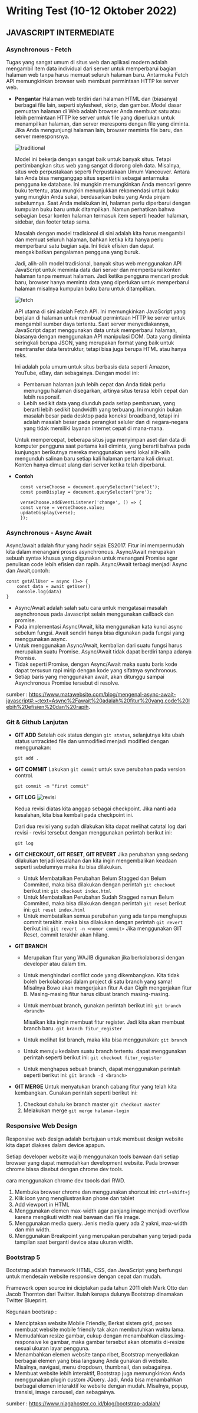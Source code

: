 # Writing Test (10-12 Oktober 2022)

## JAVASCRIPT INTERMEDIATE

### Asynchronous - Fetch 
Tugas yang sangat umum di situs web dan aplikasi modern adalah mengambil item data individual dari server untuk memperbarui bagian halaman web tanpa harus memuat seluruh halaman baru. Antarmuka Fetch API memungkinkan browser web membuat permintaan HTTP ke server web.

- __Pengantar__
    Halaman web terdiri dari halaman HTML dan (biasanya) berbagai file lain, seperti stylesheet, skrip, dan gambar. Model dasar pemuatan halaman di Web adalah browser Anda membuat satu atau lebih permintaan HTTP ke server untuk file yang diperlukan untuk menampilkan halaman, dan server merespons dengan file yang diminta. Jika Anda mengunjungi halaman lain, browser meminta file baru, dan server meresponsnya.

    ![traditional](img/fetch.png)

    Model ini bekerja dengan sangat baik untuk banyak situs. Tetapi pertimbangkan situs web yang sangat didorong oleh data. Misalnya, situs web perpustakaan seperti Perpustakaan Umum Vancouver. Antara lain Anda bisa menganggap situs seperti ini sebagai antarmuka pengguna ke database. Ini mungkin memungkinkan Anda mencari genre buku tertentu, atau mungkin menunjukkan rekomendasi untuk buku yang mungkin Anda sukai, berdasarkan buku yang Anda pinjam sebelumnya. Saat Anda melakukan ini, halaman perlu diperbarui dengan kumpulan buku baru untuk ditampilkan. Namun perhatikan bahwa sebagian besar konten halaman termasuk item seperti header halaman, sidebar, dan footer tetap sama.

    Masalah dengan model tradisional di sini adalah kita harus mengambil dan memuat seluruh halaman, bahkan ketika kita hanya perlu memperbarui satu bagian saja. Ini tidak efisien dan dapat mengakibatkan pengalaman pengguna yang buruk.

    Jadi, alih-alih model tradisional, banyak situs web menggunakan API JavaScript untuk meminta data dari server dan memperbarui konten halaman tanpa memuat halaman. Jadi ketika pengguna mencari produk baru, browser hanya meminta data yang diperlukan untuk memperbarui halaman misalnya kumpulan buku baru untuk ditampilkan.

    ![fetch](img/fetch1.png)

    API utama di sini adalah Fetch API. Ini memungkinkan JavaScript yang berjalan di halaman untuk membuat permintaan HTTP ke server untuk mengambil sumber daya tertentu. Saat server menyediakannya, JavaScript dapat menggunakan data untuk memperbarui halaman, biasanya dengan menggunakan API manipulasi DOM. Data yang diminta seringkali berupa JSON, yang merupakan format yang baik untuk mentransfer data terstruktur, tetapi bisa juga berupa HTML atau hanya teks.

    Ini adalah pola umum untuk situs berbasis data seperti Amazon, YouTube, eBay, dan sebagainya. Dengan model ini:

    - Pembaruan halaman jauh lebih cepat dan Anda tidak perlu menunggu halaman disegarkan, artinya situs terasa lebih cepat dan lebih responsif.
    - Lebih sedikit data yang diunduh pada setiap pembaruan, yang berarti lebih sedikit bandwidth yang terbuang. Ini mungkin bukan masalah besar pada desktop pada koneksi broadband, tetapi ini adalah masalah besar pada perangkat seluler dan di negara-negara yang tidak memiliki layanan internet cepat di mana-mana.
  
    Untuk mempercepat, beberapa situs juga menyimpan aset dan data di komputer pengguna saat pertama kali diminta, yang berarti bahwa pada kunjungan berikutnya mereka menggunakan versi lokal alih-alih mengunduh salinan baru setiap kali halaman pertama kali dimuat. Konten hanya dimuat ulang dari server ketika telah diperbarui.

- __Contoh__

        const verseChoose = document.querySelector('select');
        const poemDisplay = document.querySelector('pre');

        verseChoose.addEventListener('change', () => {
        const verse = verseChoose.value;
        updateDisplay(verse);
        });


### Asynchronous - Async Await

Async/await adalah fitur yang hadir sejak ES2017. Fitur ini mempermudah kita dalam menangani proses asynchronous. Async/Await merupakan sebuah syntax khusus yang digunakan untuk menangani Promise agar penulisan code lebih efisien dan rapih.
Async/Await terbagi menjadi Async dan Await,contoh:

    const getAllUser = async ()=> {
        const data = await getUser()
        console.log(data)
    }

- Async/Await adalah salah satu cara untuk mengatasai masalah asynchronous pada Javascript selain menggunakan callback dan promise.
- Pada implementasi Async/Await, kita menggunakan kata kunci async sebelum fungsi. Await sendiri hanya bisa digunakan pada fungsi yang menggunakan async.
- Untuk menggunakan Async/Await, kembalian dari suatu fungsi harus merupakan suatu Promise. Async/Await tidak dapat berdiri tanpa adanya Promise.
- Tidak seperti Promise, dengan Async/Await maka suatu baris kode dapat tersusun rapi mirip dengan kode yang sifatnya synchronous.
- Setiap baris yang menggunakan await, akan ditunggu sampai Asynchronous Promise tersebut di resolve.

sumber : https://www.matawebsite.com/blog/mengenal-async-await-javascript#:~:text=Async%2Fawait%20adalah%20fitur%20yang,code%20lebih%20efisien%20dan%20rapih.


### Git & Github Lanjutan

- __GIT ADD__
    Setelah cek status dengan `git status`, selanjutnya kita ubah status untrackted file dan unmodified menjadi modified dengan menggunakan:

    `git add .`


- __GIT COMMIT__
    Lakukan `git commit` untuk save perubahan pada version control.

    `git commit -m "first commit"`

- __GIT LOG__
    ![revisi](img/revisifile.png)

    Kedua revisi diatas kita anggap sebagai checkpoint. Jika nanti ada kesalahan, kita bisa kembali pada checkpoint ini. 

    Dari dua revisi yang sudah dilakukan kita dapat melihat catatal log dari revisi - revisi tersebut dengan menggunakan perintah berikut ini:

    `git log`

- __GIT CHECKOUT, GIT RESET, GIT REVERT__
    Jika perubahan yang sedang dilakukan terjadi kesalahan dan kita ingin mengembalikan keadaan seperti sebelumnya maka itu bisa dilakukan.

    - Untuk Membatalkan Perubahan Belum Stagged dan Belum Commited, maka bisa dilakukan dengan perintah `git checkout` berikut ini: 
        `git checkout index.html`
    - Untuk Membatalkan Perubahan Sudah Stagged namun Belum Commited, maka bisa dilakukan dengan perintah `git reset` berikut ini:
        `git reset index.html`
    - Untuk membatalkan semua perubahan yang ada tanpa menghapus commit terakhir. maka bisa dilakukan dengan perintah `git revert` berikut ini:
        `git revert -n <nomor commit>`
    Jika menggunakan GIT Reset, commit terakhir akan hilang.

- __GIT BRANCH__
  - Merupakan fitur yang WAJIB digunakan jika berkolaborasi dengan developer atau dalam tim.
  - Untuk menghindari conflict code yang dikembangkan. Kita tidak boleh berkolaborasi dalam project di satu branch yang sama! Misalnya Bowo akan mengerjakan fitur A dan Gigih mengerjakan fitur B. Masing-masing fitur harus dibuat branch masing-masing.
  - Untuk membuat branch, gunakan perintah berikut ini:
    `git branch <branch>`

    Misalkan kita ingin membuat fitur register. Jadi kita akan membuat branch baru.
    `git branch fitur_register`
  - Untuk melihat list branch, maka kita bisa menggunakan:
    `git branch`
  - Untuk menuju kedalam suatu branch tertentu. dapat menggunakan perintah seperti berikut ini:
    `git checkout fitur_register`
  - Untuk menghapus sebuah branch, dapat menggunakan perintah seperti berikut ini:
    `git branch -d <branch>`

- __GIT MERGE__
  Untuk menyatukan branch cabang fitur yang telah kita kembangkan. Gunakan perintah seperti berikut ini:
  1.  Checkout dahulu ke branch master
        `git checkout master`
  2.  Melakukan merge
        `git merge halaman-login`


### Responsive Web Design

Responsive web design adalah bertujuan untuk membuat design website kita dapat diakses dalam device apapun.

Setiap developer website wajib menggunakan tools bawaan dari setiap browser yang dapat memudahkan development website. Pada browser chrome biasa disebut dengan chrome dev tools.

cara menggunakan chrome dev toools dari RWD.
1. Membuka browser chrome dan menggunakan shortcut ini: `ctrl+shift+j` 
2. Klik icon yang mengilustrasikan phone dan tablet
3. Add viewport in HTML
4. Menggunakan elemen max-width agar panjang image menjadi overflow karena mengikuti width real bawaan dari file image. 
5. Menggunakan media query. Jenis media query ada 2 yakni, max-width dan min width.
6. Menggunakan Breakpoint yang merupakan perubahan yang terjadi pada tampilan saat berganti device atau ukuran width.

### Bootstrap 5

Bootstrap adalah framework HTML, CSS, dan JavaScript yang berfungsi untuk mendesain website responsive dengan cepat dan mudah. 

Framework open source ini diciptakan pada tahun 2011 oleh Mark Otto dan Jacob Thornton dari Twitter. Itulah kenapa dulunya Bootstrap dinamakan Twitter Blueprint. 

Kegunaan bootsrap :

- Menciptakan website Mobile Friendly, Berkat sistem grid, proses membuat website mobile friendly tak akan membutuhkan waktu lama.
- Memudahkan resize gambar, cukup dengan menambahkan class.img-responsive ke gambar, maka gambar tersebut akan otomatis di-resize sesuai ukuran layar pengguna.
- Menambahkan elemen website tanpa ribet, Bootstrap menyediakan berbagai elemen yang bisa langsung Anda gunakan di website. Misalnya, navigasi, menu dropdown, thumbnail, dan sebagainya.
- Membuat website lebih interaktif, Bootstrap juga memungkinkan Anda menggunakan plugin custom JQuery. Jadi, Anda bisa menambahkan berbagai elemen interaktif ke website dengan mudah. Misalnya, popup, transisi, image carousel, dan sebagainya.

sumber : https://www.niagahoster.co.id/blog/bootstrap-adalah/
